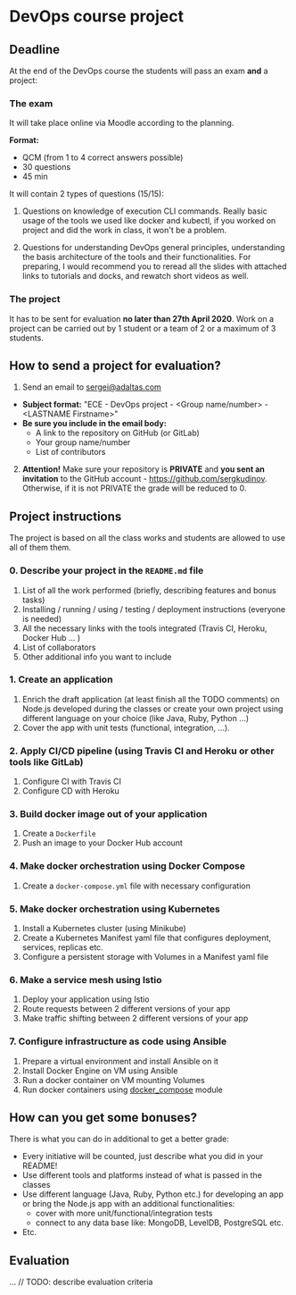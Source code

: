# DevOps course project

## Deadline

At the end of the DevOps course the students will pass an exam **and** a project:

### The exam

It will take place online via Moodle according to the planning.

**Format:**

- QCM (from 1 to 4 correct answers possible)
- 30 questions
- 45 min

It will contain 2 types of questions (15/15):

1. Questions on knowledge of execution CLI commands. Really basic usage of the tools we used like docker and kubectl, if you worked on project and did the work in class, it won't be a problem.

2. Questions for understanding DevOps general principles, understanding the basis architecture of the tools and their functionalities. For preparing, I would recommend you to reread all the slides with attached links to tutorials and docks, and rewatch short videos as well.

### The project

It has to be sent for evaluation **no later than 27th April 2020**. Work on a project can be carried out by 1 student or a team of 2 or a maximum of 3 students.

## How to send a project for evaluation?

1. Send an email to [sergei@adaltas.com](mailto:sergei@adaltas.com)

  - **Subject format:** "ECE - DevOps project - \<Group name/number\> - \<LASTNAME Firstname\>"
  - **Be sure you include in the email body:**
    - A link to the repository on GitHub (or GitLab)
    - Your group name/number
    - List of contributors

2. **Attention!** Make sure your repository is **PRIVATE** and **you sent an invitation** to the GitHub account - https://github.com/sergkudinov. Otherwise, if it is not PRIVATE the grade will be reduced to 0.

## Project instructions

The project is based on all the class works and students are allowed to use all of them them.   

### 0. Describe your project in the `README.md` file

  1. List of all the work performed (briefly, describing features and bonus tasks)
  2. Installing / running / using / testing / deployment instructions (everyone is needed)
  3. All the necessary links with the tools integrated (Travis CI, Heroku, Docker Hub ... )
  4. List of collaborators
  5. Other additional info you want to include

### 1. Create an application

  1. Enrich the draft application (at least finish all the TODO comments) on Node.js developed during the classes or create your own project using different language on your choice (like Java, Ruby, Python ...)
  2. Cover the app with unit tests (functional, integration, ...).

### 2. Apply CI/CD pipeline (using Travis CI and Heroku or other tools like GitLab)

  1. Configure CI with Travis CI
  2. Configure CD with Heroku

### 3. Build docker image out of your application

  1. Create a `Dockerfile`
  2. Push an image to your Docker Hub account

### 4. Make docker orchestration using Docker Compose

  1. Create a `docker-compose.yml` file with necessary configuration

### 5. Make docker orchestration using Kubernetes

  1. Install a Kubernetes cluster (using Minikube)
  2. Create a Kubernetes Manifest yaml file that configures deployment, services, replicas etc.
  3. Configure a persistent storage with Volumes in a Manifest yaml file

### 6. Make a service mesh using Istio

  1. Deploy your application using Istio
  2. Route requests between 2 different versions of your app
  3. Make traffic shifting between 2 different versions of your app

### 7. Configure infrastructure as code using Ansible

  1. Prepare a virtual environment and install Ansible on it
  2. Install Docker Engine on VM using Ansible
  3. Run a docker container on VM mounting Volumes
  4. Run docker containers using [docker_compose](https://docs.ansible.com/ansible/latest/modules/docker_compose_module.html) module

## How can you get some bonuses?

There is what you can do in additional to get a better grade:

  - Every initiative will be counted, just describe what you did in your README!
  - Use different tools and platforms instead of what is passed in the classes
  - Use different language (Java, Ruby, Python etc.) for developing an app or bring the Node.js app with an additional functionalities:   
    - cover with more unit/functional/integration tests
    - connect to any data base like: MongoDB, LevelDB, PostgreSQL etc.
  - Etc.

## Evaluation

... // TODO: describe evaluation criteria
